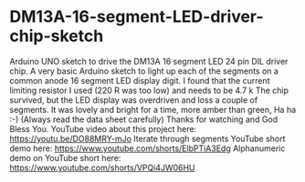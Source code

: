 # DM13A-16-segment-LED-driver-chip-sketch
Arduino UNO sketch to drive the DM13A 16 segment LED 24 pin DIL driver chip.
A very basic Arduino sketch to light up each of the segments on a common anode 16 segment LED display digit.
I found that the current limiting resistor I used (220 R was too low) and needs to be 4.7 k
The chip survived, but the LED display was overdriven and loss a couple of segments.
It was lovely and bright for a time, more amber than green, Ha ha :-)
(Always read the data sheet carefully)
Thanks for watching and God Bless You.
YouTube video about this project here: https://youtu.be/DO88MRY-mJo
Iterate through segments YouTube short demo here: https://www.youtube.com/shorts/ElbPTiA3Edg
Alphanumeric demo on YouTube short here: https://www.youtube.com/shorts/VPQi4JW06HU

